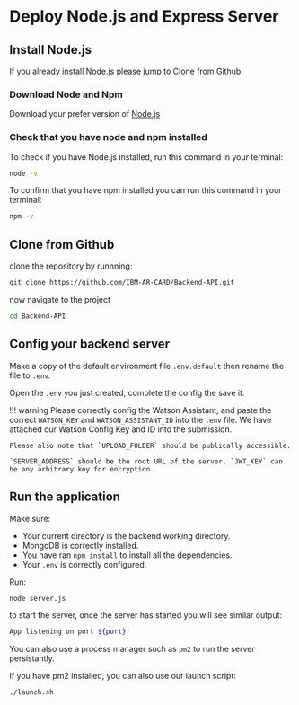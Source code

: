# Deploy Node.js and Express Server

## Install Node.js

If you already install Node.js please jump to [Clone from Github](#clone-from-github)

### Download Node and Npm

Download your prefer version of [Node.js](https://nodejs.org/en/)

### Check that you have node and npm installed

To check if you have Node.js installed, run this command in your terminal:

```bash
node -v
```

To confirm that you have npm installed you can run this command in your terminal:

```bash
npm -v
```

## Clone from Github

clone the repository by runnning:

```bash
git clone https://github.com/IBM-AR-CARD/Backend-API.git
```

now navigate to the project

```bash
cd Backend-API
```

## Config your backend server

Make a copy of the default environment file `.env.default` then rename the file to `.env`.

Open the `.env` you just created, complete the config the save it.

!!! warning
    Please correctly config the Watson Assistant, and paste the correct `WATSON_KEY` and `WATSON_ASSISTANT_ID` into the `.env` file. We have attached our Watson Config Key and ID into the submission.

    Please also note that `UPLOAD_FOLDER` should be publically accessible.

    `SERVER_ADDRESS` should be the root URL of the server, `JWT_KEY` can be any arbitrary key for encryption.

## Run the application

Make sure:

- Your current directory is the backend working directory.
- MongoDB is correctly installed.
- You have ran `npm install` to install all the dependencies.
- Your `.env` is correctly configured.

Run:

```bash
node server.js
```

to start the server, once the server has started you will see similar output:

```bash
App listening on port ${port}!
```

You can also use a process manager such as `pm2` to run the server persistantly.

If you have pm2 installed, you can also use our launch script: 


```bash
./launch.sh 
```
